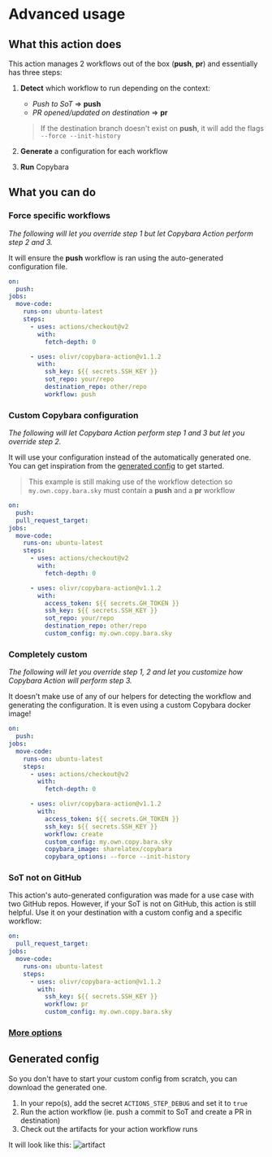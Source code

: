 # Advanced usage

## What this action does

This action manages 2 workflows out of the box (**push**, **pr**) and essentially has three steps:

1. **Detect** which workflow to run depending on the context:

   - _Push to SoT_ => **push**
   - _PR opened/updated on destination_ => **pr**

   > If the destination branch doesn't exist on **push**, it will add the flags `--force --init-history`

2. **Generate** a configuration for each workflow

3. **Run** Copybara

## What you can do

### Force specific workflows

_The following will let you override step 1 but let Copybara Action perform step 2 and 3._

It will ensure the **push** workflow is ran using the auto-generated configuration file.

```yaml
on:
  push:
jobs:
  move-code:
    runs-on: ubuntu-latest
    steps:
      - uses: actions/checkout@v2
        with:
          fetch-depth: 0

      - uses: olivr/copybara-action@v1.1.2
        with:
          ssh_key: ${{ secrets.SSH_KEY }}
          sot_repo: your/repo
          destination_repo: other/repo
          workflow: push
```

### Custom Copybara configuration

_The following will let Copybara Action perform step 1 and 3 but let you override step 2._

It will use your configuration instead of the automatically generated one.
You can get inspiration from the [generated config](#generated-config) to get started.

> This example is still making use of the workflow detection so `my.own.copy.bara.sky` must contain a **push** and a **pr** workflow

```yaml
on:
  push:
  pull_request_target:
jobs:
  move-code:
    runs-on: ubuntu-latest
    steps:
      - uses: actions/checkout@v2
        with:
          fetch-depth: 0

      - uses: olivr/copybara-action@v1.1.2
        with:
          access_token: ${{ secrets.GH_TOKEN }}
          ssh_key: ${{ secrets.SSH_KEY }}
          sot_repo: your/repo
          destination_repo: other/repo
          custom_config: my.own.copy.bara.sky
```

### Completely custom

_The following will let you override step 1, 2 and let you customize how Copybara Action will perform step 3._

It doesn't make use of any of our helpers for detecting the workflow and generating the configuration.
It is even using a custom Copybara docker image!

```yaml
on:
  push:
jobs:
  move-code:
    runs-on: ubuntu-latest
    steps:
      - uses: actions/checkout@v2
        with:
          fetch-depth: 0

      - uses: olivr/copybara-action@v1.1.2
        with:
          access_token: ${{ secrets.GH_TOKEN }}
          ssh_key: ${{ secrets.SSH_KEY }}
          workflow: create
          custom_config: my.own.copy.bara.sky
          copybara_image: sharelatex/copybara
          copybara_options: --force --init-history
```

### SoT not on GitHub

This action's auto-generated configuration was made for a use case with two GitHub repos. However, if your SoT is not on GitHub, this action is still helpful.
Use it on your destination with a custom config and a specific workflow:

```yaml
on:
  pull_request_target:
jobs:
  move-code:
    runs-on: ubuntu-latest
    steps:
      - uses: olivr/copybara-action@v1.1.2
        with:
          ssh_key: ${{ secrets.SSH_KEY }}
          workflow: pr
          custom_config: my.own.copy.bara.sky
```

### [More options](inputs.md)

## Generated config

So you don't have to start your custom config from scratch, you can download the generated one.

1. In your repo(s), add the secret `ACTIONS_STEP_DEBUG` and set it to `true`
2. Run the action workflow (ie. push a commit to SoT and create a PR in destination)
3. Check out the artifacts for your action workflow runs

It will look like this:
![artifact](images/artifact.png)
